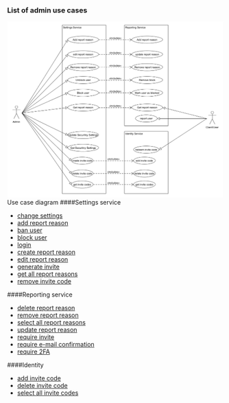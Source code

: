 ### List of admin use cases
![Use case diagram](UseCaseDiagramAdminPanel.png)
Use case diagram
####Settings service
- [change settings](admin/change-settings.md)
- [add report reason](admin/add-report-reason.md)
- [ban user](admin/ban-user.md)
- [block user](admin/blockUser.md)
- [login](admin/login.md)
- [create report reason](admin/create-report-reason.md)
- [edit report reason](admin/edit-report-reason.md)
- [generate invite](admin/generate-invite.md)
- [get all report reasons](admin/get-all-report-reasons.md)
- [remove invite code](admin/remove-invite-code.md)

####Reporting service
- [delete report reason](admin/delete-report-reason.md)
- [remove report reason](admin/remove-report-reason.md)
- [select all report reasons](admin/select-all-report-reasons.md)
- [update report reason](admin/update-report-reason.md)
- [require invite](admin/require-invite.md)
- [require e-mail confirmation](admin/require-email-confirmation.md)
- [require 2FA](admin/require-2fa.md)

####Identity
- [add invite code](admin/add-invite-code.md)
- [delete invite code](admin/delete-invite-code.md)
- [select all invite codes](admin/select-all-invite-codes.md)